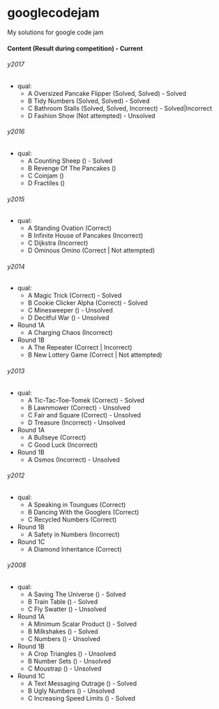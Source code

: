 # googlecodejam
My solutions for google code jam

#### Content (Result during competition) - Current

###### y2017
* qual:
  * A Oversized Pancake Flipper (Solved, Solved) - Solved
  * B Tidy Numbers (Solved, Solved) - Solved
  * C Bathroom Stalls (Solved, Solved, Incorrect) - Solved|Incorrect
  * D Fashion Show (Not attempted) - Unsolved

###### y2016
* qual:
  * A Counting Sheep () - Solved
  * B Revenge Of The Pancakes ()
  * C Coinjam ()
  * D Fractiles ()

###### y2015
* qual:
  * A Standing Ovation (Correct)
  * B Infinite House of Pancakes (Incorrect)
  * C Dijkstra (Incorrect)
  * D Ominous Omino (Correct | Not attempted)

###### y2014
* qual:
  * A Magic Trick (Correct) - Solved
  * B Cookie Clicker Alpha (Correct) - Solved
  * C Minesweeper () - Unsolved
  * D Decitful War () - Unsolved
* Round 1A
  * A Charging Chaos (Incorrect)
* Round 1B
  * A The Repeater (Correct | Incorrect)
  * B New Lottery Game (Correct | Not attempted)

###### y2013
* qual:
  * A Tic-Tac-Toe-Tomek (Correct) - Solved
  * B Lawnmower (Correct) - Unsolved
  * C Fair and Square (Correct) - Unsolved
  * D Treasure (Incorrect) - Unsolved
* Round 1A
  * A Bullseye (Correct)
  * C Good Luck (Incorrect)
* Round 1B
  * A Osmos (Incorrect) - Unsolved

###### y2012
* qual:
  * A Speaking in Toungues (Correct)
  * B Dancing With the Googlers (Correct)
  * C Recycled Numbers (Correct)
* Round 1B
  * A Safety in Numbers (Incorrect)
* Round 1C
  * A Diamond Inheritance (Correct)

###### y2008
* qual:
  * A Saving The Universe () - Solved
  * B Train Table () - Solved
  * C Fly Swatter () - Unsolved
* Round 1A
  * A Minimum Scalar Product () - Solved
  * B Milkshakes () - Solved
  * C Numbers () - Unsolved
* Round 1B
  * A Crop Triangles () - Unsolved
  * B Number Sets () - Unsolved
  * C Moustrap () - Unsolved
* Round 1C
  * A Text Messaging Outrage () - Solved
  * B Ugly Numbers () - Unsolved
  * C Increasing Speed Limits () - Solved
